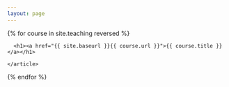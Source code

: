 ```yaml
---
layout: page
---
```


<div class="courses">
  {% for course in site.teaching reversed %}
    <article class="post">

      <h1><a href="{{ site.baseurl }}{{ course.url }}">{{ course.title }}</a></h1>
      
    </article>
  {% endfor %}
</div>